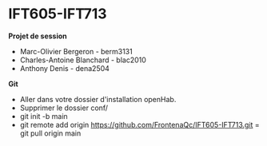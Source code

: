 # IFT605-IFT713

**Projet de session**
- Marc-Olivier Bergeron - berm3131
- Charles-Antoine Blanchard - blac2010
- Anthony Denis - dena2504

**Git**
- Aller dans votre dossier d'installation openHab.
- Supprimer le dossier conf/
- git init -b main
- git remote add origin https://github.com/FrontenaQc/IFT605-IFT713.git
= git pull origin main
